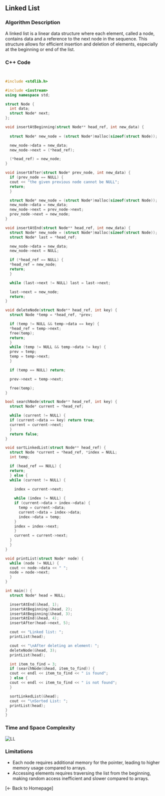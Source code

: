 ## Linked List

### Algorithm Description
A linked list is a linear data structure where each element, called a node, contains data and a reference to the next node in the sequence. This structure allows for efficient insertion and deletion of elements, especially at the beginning or end of the list.

### C++ Code

```cpp


#include <stdlib.h>

#include <iostream>
using namespace std;

struct Node {
  int data;
  struct Node* next;
};

void insertAtBeginning(struct Node** head_ref, int new_data) {
 
  struct Node* new_node = (struct Node*)malloc(sizeof(struct Node));

  new_node->data = new_data;
  new_node->next = (*head_ref);

  (*head_ref) = new_node;
}

void insertAfter(struct Node* prev_node, int new_data) {
  if (prev_node == NULL) {
  cout << "the given previous node cannot be NULL";
  return;
  }

  struct Node* new_node = (struct Node*)malloc(sizeof(struct Node));
  new_node->data = new_data;
  new_node->next = prev_node->next;
  prev_node->next = new_node;
}

void insertAtEnd(struct Node** head_ref, int new_data) {
  struct Node* new_node = (struct Node*)malloc(sizeof(struct Node));
  struct Node* last = *head_ref; 

  new_node->data = new_data;
  new_node->next = NULL;

  if (*head_ref == NULL) {
  *head_ref = new_node;
  return;
  }

  while (last->next != NULL) last = last->next;

  last->next = new_node;
  return;
}

void deleteNode(struct Node** head_ref, int key) {
  struct Node *temp = *head_ref, *prev;

  if (temp != NULL && temp->data == key) {
  *head_ref = temp->next;
  free(temp);
  return;
  }
  while (temp != NULL && temp->data != key) {
  prev = temp;
  temp = temp->next;
  }

  if (temp == NULL) return;

  prev->next = temp->next;

  free(temp);
}

bool searchNode(struct Node** head_ref, int key) {
  struct Node* current = *head_ref;

  while (current != NULL) {
  if (current->data == key) return true;
  current = current->next;
  }
  return false;
}

void sortLinkedList(struct Node** head_ref) {
  struct Node *current = *head_ref, *index = NULL;
  int temp;

  if (head_ref == NULL) {
  return;
  } else {
  while (current != NULL) {
    
    index = current->next;

    while (index != NULL) {
    if (current->data > index->data) {
      temp = current->data;
      current->data = index->data;
      index->data = temp;
    }
    index = index->next;
    }
    current = current->next;
  }
  }
}

void printList(struct Node* node) {
  while (node != NULL) {
  cout << node->data << " ";
  node = node->next;
  }
}

int main() {
  struct Node* head = NULL;

  insertAtEnd(&head, 1);
  insertAtBeginning(&head, 2);
  insertAtBeginning(&head, 3);
  insertAtEnd(&head, 4);
  insertAfter(head->next, 5);

  cout << "Linked list: ";
  printList(head);

  cout << "\nAfter deleting an element: ";
  deleteNode(&head, 3);
  printList(head);

  int item_to_find = 3;
  if (searchNode(&head, item_to_find)) {
  cout << endl << item_to_find << " is found";
  } else {
  cout << endl << item_to_find << " is not found";
  }

  sortLinkedList(&head);
  cout << "\nSorted List: ";
  printList(head);
}
}
```

### Time and Space Complexity
![LL](https://github.com/DEBANSHU007/FoodDelivery.github.io/assets/67229736/550301a4-d7d4-49f7-847e-b91c805ec723)



### Limitations
* Each node requires additional memory for the pointer, leading to higher memory usage compared to arrays.
* Accessing elements requires traversing the list from the beginning, making random access inefficient and slower compared to arrays.


[← Back to Homepage]

